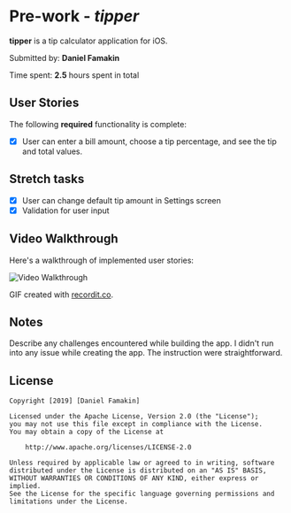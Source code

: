 # Pre-work - *tipper*

**tipper** is a tip calculator application for iOS.

Submitted by: **Daniel Famakin**

Time spent: **2.5** hours spent in total

## User Stories

The following **required** functionality is complete:

* [X] User can enter a bill amount, choose a tip percentage, and see the tip and total values.

## Stretch tasks
* [X] User can change default tip amount in Settings screen
* [X] Validation for user input

## Video Walkthrough 

Here's a walkthrough of implemented user stories:

<img src='https://recordit.co/MpnDDBbeKq' title='Video Walkthrough' width='' alt='Video Walkthrough' />

GIF created with [recordit.co](http://www.recordit.co).

## Notes

Describe any challenges encountered while building the app.
I didn't run into any issue while creating the app. The instruction were straightforward.

## License

    Copyright [2019] [Daniel Famakin]

    Licensed under the Apache License, Version 2.0 (the "License");
    you may not use this file except in compliance with the License.
    You may obtain a copy of the License at

        http://www.apache.org/licenses/LICENSE-2.0

    Unless required by applicable law or agreed to in writing, software
    distributed under the License is distributed on an "AS IS" BASIS,
    WITHOUT WARRANTIES OR CONDITIONS OF ANY KIND, either express or implied.
    See the License for the specific language governing permissions and
    limitations under the License.
